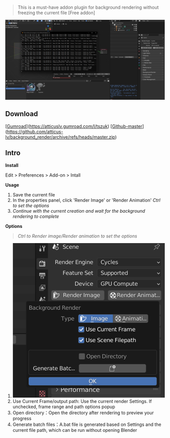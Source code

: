 > This is a must-have addon plugin for background rendering without freezing the current file [Free addon]

![img](./res/cb901c46a46050924f4618f033125957.png)

## Download

[[Gumroad](https://atticuslv.gumroad.com/l/tszuk)](https://atticuslv.gumroad.com/l/tszuk)
[[Github-master](https://github.com/atticus-lv/background_render/archive/refs/heads/master.zip)](https://github.com/atticus-lv/background_render/archive/refs/heads/master.zip)



## Intro

**Install**

Edit > Preferences > Add-on > Intall

**Usage**

1. Save the current file
2. In the properties panel, click 'Render Image' or 'Render Animation'  *Ctrl to set the options*
3. *Continue with the current creation and wait for the background rendering to complete*

**Options**

> *Ctrl to Render image/Render animation to set the options*

1. ![img](./res/29451b7fe4c1a1f8b0b2833f6d9110a1.png)
2. Use Current Frame/output path:  Use the current render Settings. If unchecked, frame range and path options popup
3. Open directory：Open the directory after rendering to preview your progress
4. Generate batch files：A.bat file is generated based on Settings and the current file path, which can be run without opening Blender